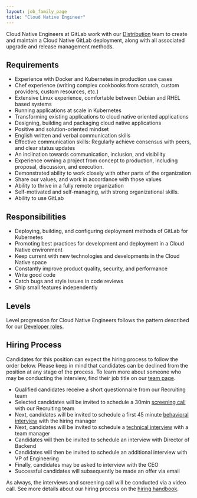 ```yaml
---
layout: job_family_page
title: "Cloud Native Engineer"
---
```


Cloud Native Engineers at GitLab work with our
[Distribution](/job-families/engineering/backend-engineer/#distribution) team to create and
maintain a Cloud Native GitLab deployment, along with all associated
upgrade and release management methods.

## Requirements

* Experience with Docker and Kubernetes in production use cases
* Chef experience (writing complex cookbooks from scratch, custom providers, custom resources, etc.)
* Extensive Linux experience, comfortable between Debian and RHEL based systems
* Running applications at scale in Kubernetes
* Transforming existing applications to cloud native oriented applications
* Designing, building and packaging cloud native applications
* Positive and solution-oriented mindset
* English written and verbal communication skills
* Effective communication skills: Regularly achieve consensus with peers, and clear status updates
* An inclination towards communication, inclusion, and visibility
* Experience owning a project from concept to production, including proposal, discussion, and execution.
* Demonstrated ability to work closely with other parts of the organization
* Share our values, and work in accordance with those values
* Ability to thrive in a fully remote organization
* Self-motivated and self-managing, with strong organizational skills.
* Ability to use GitLab

## Responsibilities

* Deploying, building, and configuring deployment methods of GitLab for
  Kubernetes
* Promoting best practices for development and deployment in a Cloud Native
  environment
* Keep current with new technologies and developments in the Cloud Native space
* Constantly improve product quality, security, and performance
* Write good code
* Catch bugs and style issues in code reviews
* Ship small features independently

## Levels

Level progression for Cloud Native Engineers follows the pattern described
for our [Developer roles](/job-families/engineering/backend-engineer/#levels).

## Hiring Process

Candidates for this position can expect the hiring process to follow the order below. Please keep in mind that candidates can be declined from the position at any stage of the process. To learn more about someone who may be conducting the interview, find their job title on our [team page](/company/team/).

* Qualified candidates receive a short questionnaire from our Recruiting team
* Selected candidates will be invited to schedule a 30min [screening call](/handbook/hiring/#screening-call) with our Recruiting team
* Next, candidates will be invited to schedule a first 45 minute [behavioral interview](/handbook/hiring/#behavioral-questions-star) with the hiring manager
* Next, candidates will be invited to schedule a [technical interview](/handbook/hiring/interviewing/technical/) with a team manager
* Candidates will then be invited to schedule an interview with Director of Backend
* Candidates will then be invited to schedule an additional interview with VP of Engineering
* Finally, candidates may be asked to interview with the CEO
* Successful candidates will subsequently be made an offer via email

As always, the interviews and screening call will be conducted via a video call.
See more details about our hiring process on the [hiring handbook](/handbook/hiring/).
